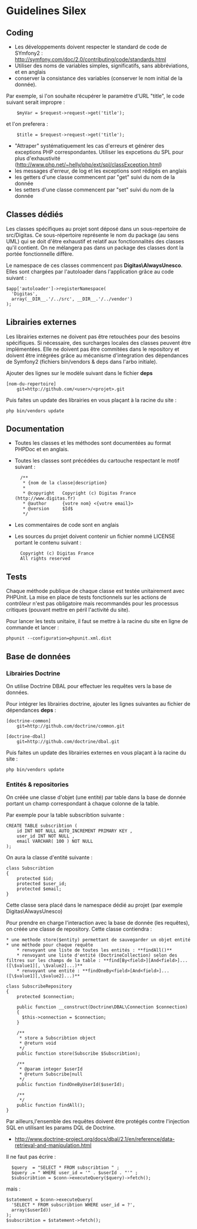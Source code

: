 Guidelines Silex
================

Coding
------

* Les développements doivent respecter le standard de code de SYmfony2 : http://symfony.com/doc/2.0/contributing/code/standards.html
* Utiliser des noms de variables simples, significatifs, sans abbréviations, et en anglais
* conserver la consistance des variables (conserver le nom initial de la donnée).

Par exemple, si l'on souhaite récupérer le paramètre d'URL "title", le code suivant serait impropre :

        $myVar = $request->request->get('title');
  
et l'on preferera :

        $title = $request->request->get('title');
  
* "Attraper" systématiquement les cas d'erreurs et générer des exceptions PHP correspondantes. Utiliser les expcetions du SPL pour plus d'exhaustivité (http://www.php.net/~helly/php/ext/spl/classException.html)
* les messages d'erreur, de log et les exceptions sont rédigés en anglais
* les getters d'une classe commencent par "get" suivi du nom de la donnée
* les setters d'une classe commencent par "set" suivi du nom de la donnée

Classes dédiés
--------------

Les classes spécifiques au projet sont déposé dans un sous-repertoire de src/Digitas.
Ce sous-répertoire représente le nom du package (au sens UML) qui se doit d'être
exhaustif et relatif aux fonctionnalités des classes qu'il contient. On ne
mélangera pas dans un package des classes dont la portée fonctionnelle diffère.

Le namespace de ces classes commencent pas **Digitas\AlwaysUnesco**.
Elles sont chargées par l'autoloader dans l'application grâce au code suivant :

    $app['autoloader']->registerNamespace(
      'Digitas',
      array(__DIR__.'/../src', __DIR__.'/../vendor')
    );

Librairies externes
-------------------

Les librairies externes ne doivent pas être retouchées pour des besoins
spécifiques. Si nécessaire, des surcharges locales des classes peuvent être
implémentées. Elle ne doivent pas être commitées dans le repository et doivent
être intégrées grâce au mécanisme d'integration des dépendances de Symfony2
(fichiers bin/vendors & deps dans l'arbo initiale).

Ajouter des lignes sur le modèle suivant dans le fichier **deps**

    [nom-du-repertoire]
        git=http://github.com/<user>/<projet>.git

Puis faites un update des librairies en vous plaçant à la racine du site :

    php bin/vendors update

Documentation
-------------

* Toutes les classes et les méthodes sont documentées au format PHPDoc et en anglais.
* Toutes les classes sont précédées du cartouche respectant le motif suivant :

        /**
         * {nom de la classe|description}
         *
         * @copyright   Copyright (c) Digitas France (http://www.digitas.fr)
         * @author      {votre nom} <{votre email}>
         * @version     $Id$
         */

* Les commentaires de code sont en anglais
* Les sources du projet doivent contenir un fichier nommé LICENSE portant le contenu suivant :

        Copyright (c) Digitas France
        All rights reserved

Tests
-----

Chaque méthode publique de chaque classe est testée unitairement avec PHPUnit.
La mise en place de tests fonctionnels sur les actions de contrôleur n'est pas
obligatoire mais recommandés pour les processus critiques (pouvant mettre en
péril l'activité du site).

Pour lancer les tests unitaire, il faut se mettre à la racine du site en ligne de commande et lancer :

    phpunit --configuration=phpunit.xml.dist

Base de données
---------------

### Librairies Doctrine

On utilise Doctrine DBAL pour effectuer les requêtes vers la base de données.

Pour intégrer les librairies doctrine, ajouter les lignes suivantes au fichier de dépendances **deps** :

    [doctrine-common]
        git=http://github.com/doctrine/common.git

    [doctrine-dbal]
        git=http://github.com/doctrine/dbal.git
      
Puis faites un update des librairies externes en vous plaçant à la racine du site :

    php bin/vendors update
    
### Entités & repositories

On créée une classe d'objet (une entité) par table dans la base de donnée portant un champ correspondant à chaque colonne de la table.

Par exemple pour la table subscribtion suivante :

    CREATE TABLE subscribtion (
        id INT NOT NULL AUTO_INCREMENT PRIMARY KEY ,
        user_id INT NOT NULL ,
        email VARCHAR( 100 ) NOT NULL
    );


On aura la classe d'entité suivante :

    class Subscribtion
    {
        protected $id;
        protected $user_id;
        protected $email;
    }

Cette classe sera placé dans le namespace dédié au projet (par exemple Digitas\AlwaysUnesco)

Pour prendre en charge l'interaction avec la base de donnée (les requêtes), on créée une classe de repository.
Cette classe contiendra :

    * une methode store($entity) permettant de sauvegarder un objet entité
    * une méthode pour chaque requête
        * renvoyant une liste de toutes les entités : **findAll()**
        * renvoyant une liste d'entité (DoctrineCollection) selon des filtres sur les champs de la table : **find[By<field>][And<field>]...([\$value1][, \$value2]...)**
        * renvoyant une entité : **findOneBy<field>[And<field>]...([\$value1][,\$value2]...)**

    class SubscribeRepository
    {
        protected $connection;

        public function __construct(Doctrine\DBAL\Connection $connection)
        {
          $this->connection = $connection;
        }

        /**
         * store a Subscribtion object
         * @return void
         */
        public function store(Subscribe $Subscribtion);

        /**
         * @param integer $userId
         * @return Subscribe|null
         */
        public function findOneByUserId($userId);

        /**
         */
        public function findAll();
    }

Par ailleurs,l'ensemble des requêtes doivent être protégés contre l'injection SQL en utilisant les params DQL de Doctrine.

* http://www.doctrine-project.org/docs/dbal/2.1/en/reference/data-retrieval-and-manipulation.html

Il ne faut pas écrire :
  
      $query  = "SELECT * FROM subscribtion " ;
      $query .= " WHERE user_id = '" . $userId . "'" ;
      $subscribtion = $conn->executeQuery($query)->fetch();
      
mais :
 
    $statement = $conn->executeQuery(
      'SELECT * FROM subscribtion WHERE user_id = ?',
      array($userId))
    );
    $subscribtion = $statement->fetch();